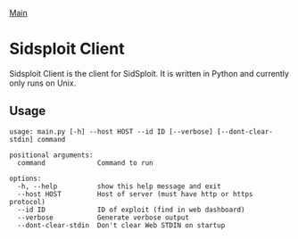 [Main](https://github.com/Sid220/sidsploit)
# Sidsploit Client
Sidsploit Client is the client for SidSploit. It is written in Python and currently only runs on Unix.

## Usage
```
usage: main.py [-h] --host HOST --id ID [--verbose] [--dont-clear-stdin] command

positional arguments:
  command             Command to run

options:
  -h, --help          show this help message and exit
  --host HOST         Host of server (must have http or https protocol)
  --id ID             ID of exploit (find in web dashboard)
  --verbose           Generate verbose output
  --dont-clear-stdin  Don't clear Web STDIN on startup

```